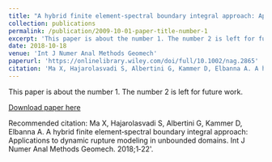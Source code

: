 ```yaml
---
title: "A hybrid finite element‐spectral boundary integral approach: Applications to dynamic rupture modeling in unbounded domains"
collection: publications
permalink: /publication/2009-10-01-paper-title-number-1
excerpt: 'This paper is about the number 1. The number 2 is left for future work.'
date: 2018-10-18
venue: 'Int J Numer Anal Methods Geomech'
paperurl: 'https://onlinelibrary.wiley.com/doi/full/10.1002/nag.2865'
citation: 'Ma X, Hajarolasvadi S, Albertini G, Kammer D, Elbanna A. A hybrid finite element‐spectral boundary integral approach: Applications to dynamic rupture modeling in unbounded domains. Int J Numer Anal Methods Geomech. 2018;1‐22'
---
```

This paper is about the number 1. The number 2 is left for future work.

[Download paper here](http://academicpages.github.io/files/paper1.pdf)

Recommended citation: Ma X, Hajarolasvadi S, Albertini G, Kammer D, Elbanna A. A hybrid finite element‐spectral boundary integral approach: Applications to dynamic rupture modeling in unbounded domains. Int J Numer Anal Methods Geomech. 2018;1‐22'.
